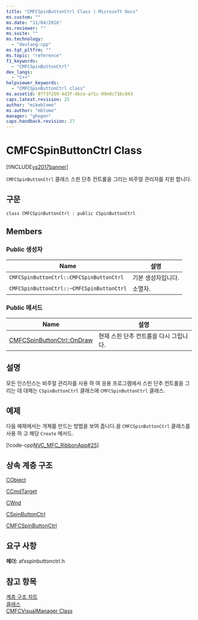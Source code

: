```yaml
---
title: "CMFCSpinButtonCtrl Class | Microsoft Docs"
ms.custom: ""
ms.date: "11/04/2016"
ms.reviewer: ""
ms.suite: ""
ms.technology: 
  - "devlang-cpp"
ms.tgt_pltfrm: ""
ms.topic: "reference"
f1_keywords: 
  - "CMFCSpinButtonCtrl"
dev_langs: 
  - "C++"
helpviewer_keywords: 
  - "CMFCSpinButtonCtrl class"
ms.assetid: 8773f259-4d3f-4bca-a71c-09e0c71bc843
caps.latest.revision: 25
author: "mikeblome"
ms.author: "mblome"
manager: "ghogen"
caps.handback.revision: 27
---
```

# CMFCSpinButtonCtrl Class
[!INCLUDE[vs2017banner](../../assembler/inline/includes/vs2017banner.md)]

`CMFCSpinButtonCtrl` 클래스 스핀 단추 컨트롤을 그리는 비주얼 관리자를 지원 합니다.  
  
## 구문  
  
```  
class CMFCSpinButtonCtrl : public CSpinButtonCtrl  
```  
  
## Members  
  
### Public 생성자  
  
|Name|설명|  
|----------|--------|  
|`CMFCSpinButtonCtrl::CMFCSpinButtonCtrl`|기본 생성자입니다.|  
|`CMFCSpinButtonCtrl::~CMFCSpinButtonCtrl`|소멸자.|  
  
### Public 메서드  
  
|Name|설명|  
|----------|--------|  
|[CMFCSpinButtonCtrl::OnDraw](../Topic/CMFCSpinButtonCtrl::OnDraw.md)|현재 스핀 단추 컨트롤을 다시 그립니다.|  
  
## 설명  
 모든 인스턴스는 비주얼 관리자를 사용 하 여 응용 프로그램에서 스핀 단추 컨트롤을 그리는 데 대체는 `CSpinButtonCtrl` 클래스에 `CMFCSpinButtonCtrl` 클래스.  
  
## 예제  
 다음 예제에서는 개체를 만드는 방법을 보여 줍니다.을 `CMFCSpinButtonCtrl` 클래스를 사용 하 고 해당 `Create` 메서드.  
  
 [!code-cpp[NVC_MFC_RibbonApp#25](../../mfc/reference/codesnippet/CPP/cmfcspinbuttonctrl-class_1.cpp)]  
  
## 상속 계층 구조  
 [CObject](../../mfc/reference/cobject-class.md)  
  
 [CCmdTarget](../../mfc/reference/ccmdtarget-class.md)  
  
 [CWnd](../../mfc/reference/cwnd-class.md)  
  
 [CSpinButtonCtrl](../../mfc/reference/cspinbuttonctrl-class.md)  
  
 [CMFCSpinButtonCtrl](../../mfc/reference/cmfcspinbuttonctrl-class.md)  
  
## 요구 사항  
 **헤더:** afxspinbuttonctrl.h  
  
## 참고 항목  
 [계층 구조 차트](../../mfc/hierarchy-chart.md)   
 [클래스](../../mfc/reference/mfc-classes.md)   
 [CMFCVisualManager Class](../../mfc/reference/cmfcvisualmanager-class.md)